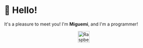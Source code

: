 # 🐅 Hello!

It's a pleasure to meet you! I'm **Miguemi**, and I'm a programmer!

<p align="center">
  <img src="https://upload.wikimedia.org/wikipedia/en/thumb/c/cb/Raspberry_Pi_Logo.svg/1200px-Raspberry_Pi_Logo.svg.png" 
       alt="Raspberry Pi Logo" 
       width="37px" height="37px">
</p>
